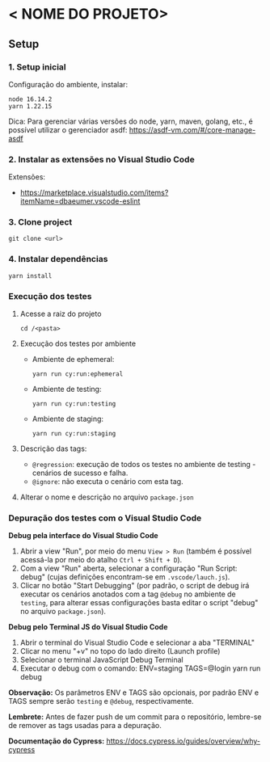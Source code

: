 
# < NOME DO PROJETO>

## Setup

### 1. Setup inicial

Configuração do ambiente, instalar:
  ```
  node 16.14.2
  yarn 1.22.15
  ```
Dica: Para gerenciar várias versões do node, yarn, maven, golang, etc., é possível utilizar o gerenciador asdf: https://asdf-vm.com/#/core-manage-asdf

### 2. Instalar as extensões no Visual Studio Code

Extensões:

- https://marketplace.visualstudio.com/items?itemName=dbaeumer.vscode-eslint

### 3. Clone <nome> project

```
git clone <url>
```

### 4. Instalar dependências

```
yarn install

```

### Execução dos testes

1. Acesse a raiz do projeto
	```
	cd /<pasta>
	```
    
2. Execução dos testes por ambiente
    - Ambiente de ephemeral:
        ```
        yarn run cy:run:ephemeral
        ```
    - Ambiente de testing:
        ```
        yarn run cy:run:testing
        ```
    - Ambiente de staging:
        ```
        yarn run cy:run:staging
        
3. Descrição das tags:
    - `@regression`: execução de todos os testes no ambiente de testing - cenários de sucesso e falha.
    - `@ignore`: não executa o cenário com esta tag.

4. Alterar o nome e descrição no arquivo `package.json`

### Depuração dos testes com o Visual Studio Code

  **Debug pela interface do Visual Studio Code**
  
  1. Abrir a view "Run", por meio do menu `View > Run` (também é possível acessá-la por meio do atalho `Ctrl + Shift + D`).
  2. Com a view "Run" aberta, selecionar a configuração "Run Script: debug" (cujas definições encontram-se em `.vscode/lauch.js`).
  3. Clicar no botão "Start Debugging" (por padrão, o script de debug irá executar os cenários anotados com a tag `@debug` no ambiente de `testing`, para alterar essas configurações basta editar o script "debug" no arquivo `package.json`).

  **Debug pelo Terminal JS do Visual Studio Code**
  
  1. Abrir o terminal do Visual Studio Code e selecionar a aba "TERMINAL"
  2. Clicar no menu "+v" no topo do lado direito (Launch profile)
  3. Selecionar o terminal JavaScript Debug Terminal
  4. Executar o debug com o comando: ENV=staging TAGS=@login yarn run debug

**Observação:** Os parâmetros ENV e TAGS são opcionais, por padrão ENV e TAGS sempre serão `testing` e `@debug`, respectivamente.

**Lembrete:** Antes de fazer push de um commit para o repositório, lembre-se de remover as tags usadas para a depuração.

**Documentação do Cypress:** https://docs.cypress.io/guides/overview/why-cypress